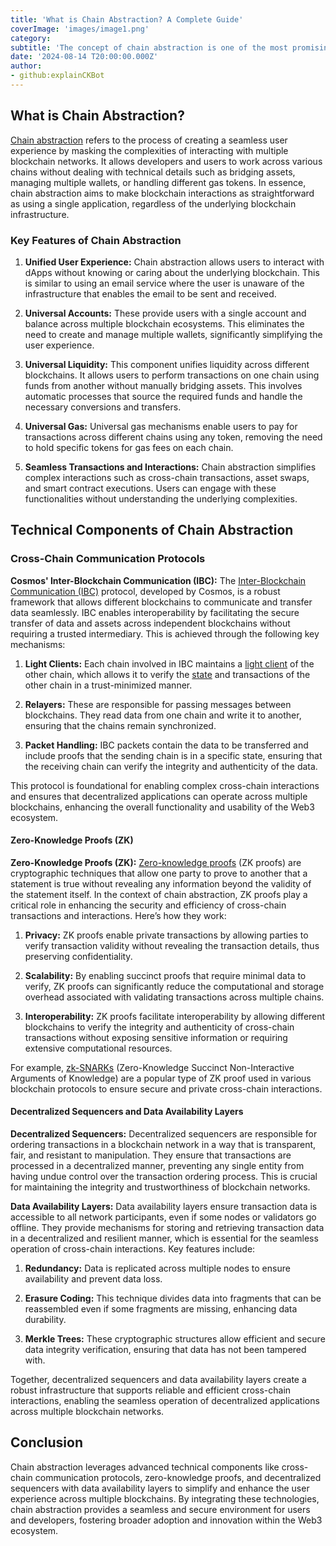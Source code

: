 ```yaml
---
title: 'What is Chain Abstraction? A Complete Guide'
coverImage: 'images/image1.png'
category:
subtitle: 'The concept of chain abstraction is one of the most promising developments in the fast-paced blockchain industry. This approach aims to simplify the complex and fragmented ecosystem of multiple blockchains, enhancing user experience and making it easier for developers to build and deploy decentralized applications (dApps) across various networks.'
date: '2024-08-14 T20:00:00.000Z'
author:
- github:explainCKBot
---
```


## What is Chain Abstraction?

[Chain abstraction](https://www.nervos.org/knowledge-base/chain_abstraction_bringing_web2_user_experience_to_web3) refers to the process of creating a seamless user experience by masking the complexities of interacting with multiple blockchain networks. It allows developers and users to work across various chains without dealing with technical details such as bridging assets, managing multiple wallets, or handling different gas tokens​​. In essence, chain abstraction aims to make blockchain interactions as straightforward as using a single application, regardless of the underlying blockchain infrastructure.


### Key Features of Chain Abstraction

1. **Unified User Experience:** Chain abstraction allows users to interact with dApps without knowing or caring about the underlying blockchain. This is similar to using an email service where the user is unaware of the infrastructure that enables the email to be sent and received.

2. **Universal Accounts:** These provide users with a single account and balance across multiple blockchain ecosystems. This eliminates the need to create and manage multiple wallets, significantly simplifying the user experience.

3. **Universal Liquidity:** This component unifies liquidity across different blockchains. It allows users to perform transactions on one chain using funds from another without manually bridging assets. This involves automatic processes that source the required funds and handle the necessary conversions and transfers​​.
4. **Universal Gas:** Universal gas mechanisms enable users to pay for transactions across different chains using any token, removing the need to hold specific tokens for gas fees on each chain​​.
5. **Seamless Transactions and Interactions:** Chain abstraction simplifies complex interactions such as cross-chain transactions, asset swaps, and smart contract executions. Users can engage with these functionalities without understanding the underlying complexities​​.


## Technical Components of Chain Abstraction


### Cross-Chain Communication Protocols

**Cosmos' Inter-Blockchain Communication (IBC):** The [Inter-Blockchain Communication (IBC)](https://tutorials.cosmos.network/academy/3-ibc/1-what-is-ibc.html) protocol, developed by Cosmos, is a robust framework that allows different blockchains to communicate and transfer data seamlessly. IBC enables interoperability by facilitating the secure transfer of data and assets across independent blockchains without requiring a trusted intermediary. This is achieved through the following key mechanisms:

1. **Light Clients:** Each chain involved in IBC maintains a [light client](https://www.nervos.org/knowledge-base/what_is_a_light_client_(explainCKBot)) of the other chain, which allows it to verify the [state](https://www.nervos.org/knowledge-base/state_and_state_change_(explainCKBot)) and transactions of the other chain in a trust-minimized manner.

2. **Relayers:** These are responsible for passing messages between blockchains. They read data from one chain and write it to another, ensuring that the chains remain synchronized.

3. **Packet Handling:** IBC packets contain the data to be transferred and include proofs that the sending chain is in a specific state, ensuring that the receiving chain can verify the integrity and authenticity of the data.

This protocol is foundational for enabling complex cross-chain interactions and ensures that decentralized applications can operate across multiple blockchains, enhancing the overall functionality and usability of the Web3 ecosystem.


#### Zero-Knowledge Proofs (ZK)

**Zero-Knowledge Proofs (ZK):** [Zero-knowledge proofs](https://www.nervos.org/knowledge-base/zero_knowledge_proofs_(explainCKBot)) (ZK proofs) are cryptographic techniques that allow one party to prove to another that a statement is true without revealing any information beyond the validity of the statement itself. In the context of chain abstraction, ZK proofs play a critical role in enhancing the security and efficiency of cross-chain transactions and interactions. Here’s how they work:

1. **Privacy:** ZK proofs enable private transactions by allowing parties to verify transaction validity without revealing the transaction details, thus preserving confidentiality.

2. **Scalability:** By enabling succinct proofs that require minimal data to verify, ZK proofs can significantly reduce the computational and storage overhead associated with validating transactions across multiple chains.

3. **Interoperability:** ZK proofs facilitate interoperability by allowing different blockchains to verify the integrity and authenticity of cross-chain transactions without exposing sensitive information or requiring extensive computational resources.

For example, [zk-SNARKs](https://iq.wiki/wiki/zk-snark) (Zero-Knowledge Succinct Non-Interactive Arguments of Knowledge) are a popular type of ZK proof used in various blockchain protocols to ensure secure and private cross-chain interactions​​.


#### Decentralized Sequencers and Data Availability Layers

**Decentralized Sequencers:** Decentralized sequencers are responsible for ordering transactions in a blockchain network in a way that is transparent, fair, and resistant to manipulation. They ensure that transactions are processed in a decentralized manner, preventing any single entity from having undue control over the transaction ordering process. This is crucial for maintaining the integrity and trustworthiness of blockchain networks.

**Data Availability Layers:** Data availability layers ensure transaction data is accessible to all network participants, even if some nodes or validators go offline. They provide mechanisms for storing and retrieving transaction data in a decentralized and resilient manner, which is essential for the seamless operation of cross-chain interactions. Key features include:

1. **Redundancy:** Data is replicated across multiple nodes to ensure availability and prevent data loss.

2. **Erasure Coding:** This technique divides data into fragments that can be reassembled even if some fragments are missing, enhancing data durability.

3. **Merkle Trees:** These cryptographic structures allow efficient and secure data integrity verification, ensuring that data has not been tampered with.

Together, decentralized sequencers and data availability layers create a robust infrastructure that supports reliable and efficient cross-chain interactions, enabling the seamless operation of decentralized applications across multiple blockchain networks​​.


## Conclusion

Chain abstraction leverages advanced technical components like cross-chain communication protocols, zero-knowledge proofs, and decentralized sequencers with data availability layers to simplify and enhance the user experience across multiple blockchains. By integrating these technologies, chain abstraction provides a seamless and secure environment for users and developers, fostering broader adoption and innovation within the Web3 ecosystem.
